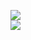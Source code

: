 [![](https://img.shields.io/badge/Made%20With-Github%20Spray-lightgrey.svg?style=for-the-badge&logo=github)](https://github.com/Annihil/github-spray#9742)  
[![](https://i.imgur.com/2DrTn0Z.gif)](https://github.com/Annihil/github-spray)